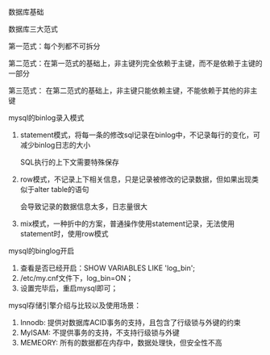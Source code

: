 数据库基础

数据库三大范式

第一范式：每个列都不可拆分

第二范式：在第一范式的基础上，非主键列完全依赖于主键，而不是依赖于主键的一部分

第三范式： 在第二范式的基础上，非主键只能依赖主键，不能依赖于其他的非主键

mysql的binlog录入模式

1. statement模式，将每一条的修改sql记录在binlog中，不记录每行的变化，可减少binlog日志的大小

   SQL执行的上下文需要特殊保存

2. row模式，不记录上下相关信息，只是记录被修改的记录数据，但如果出现类似于alter table的语句

   会导致记录的数据信息太多，日志量很大

3. mix模式，一种折中的方案，普通操作使用statement记录，无法使用statement时，使用row模式

mysql的binglog开启

1. 查看是否已经开启：SHOW VARIABLES LIKE 'log_bin';
2. /etc/my.cnf文件下，log_bin=ON；
3. 设置完毕后，重启mysql即可；

mysql存储引擎介绍与比较以及使用场景：

1. Innodb: 提供对数据库ACID事务的支持，且包含了行级锁与外键的约束
2. MyISAM: 不提供事务的支持，不支持行级锁与外键
3. MEMEORY: 所有的数据都在内存中，数据处理快，但安全性不高



